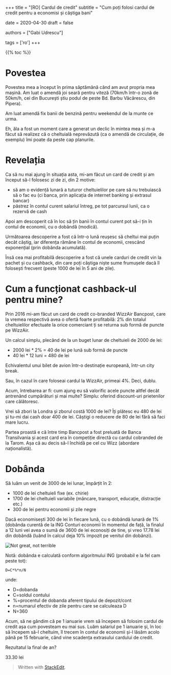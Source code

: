 +++
title = "[RO] Cardul de credit"
subtitle = "Cum poți folosi cardul de credit pentru a economisi și câștiga bani"

date = 2020-04-30
draft = false

authors = ["Gabi Udrescu"]

tags = ['ro']
+++


{{% toc %}}

# Povestea

Povestea mea a început în prima săptămână când am avut propria mea mașină. Am luat o amendă joi seară pentru viteză (70km/h într-o zonă de 50km/h, cei din București știu podul de peste Bd. Barbu Văcărescu, din Pipera).

Am luat amendă fix banii de benzină pentru weekendul de la munte ce urma.

Eh, ăla a fost un moment care a generat un declic în mintea mea și m-a făcut să realizez că o cheltuială neprevăzută (ca o amendă de circulație, de exemplu) îmi poate da peste cap planurile.

# Revelația

Ca să nu mai ajung în situația asta, mi-am făcut un card de credit și am început să-l folosesc zi de zi, din 2 motive:

- să am o evidență lunară a tuturor cheltuielilor pe care să nu trebuiască să o fac eu (ci banca, prin aplicația de internet banking și extrasul bancar)
- păstrez în contul curent salariul întreg, pe tot parcursul lunii, ca o rezervă de cash

Apoi am descoperit că în loc să țin banii în contul curent pot să-i țin în contul de economii, cu o dobândă (modică).

Următoarea descoperire a fost că într-o lună reușesc să cheltui mai puțin decât câștig, iar diferența rămâne în contul de economii, crescând exponențial (prin dobânda acumulată).

Însă cea mai profitabilă descoperire a fost că unele carduri de credit vin la pachet și cu cashback, din care poți câștiga niște sume frumușele dacă îl folosești frecvent (peste 1000 de lei în 5 ani de zile).

# Cum a funcționat cashback-ul pentru mine?

Prin 2016 mi-am făcut un card de credit co-branded WizzAir Bancpost, care la vremea respectivă avea o ofertă foarte profitabilă: 2% din totalul cheltuielilor efectuate la orice comerciant ți se returna sub formă de puncte pe WizzAir. 

Un calcul simplu, plecând de la un buget lunar de cheltuieli de 2000 de lei:

 - 2000 lei * 2% = 40 de lei pe lună sub formă de puncte
 - 40 lei * 12 luni = 480 de lei

Echivalentul unui bilet de avion într-o destinație europeană, într-un city break. 

Sau, în cazul în care foloseai cardul la WizzAir, primeai 4%. Deci, dublu. 

Acum, întrebarea ar fi: cum ajung eu să valorific acele puncte altfel decât antrenând cumpărături și mai multe? Simplu: oferind discount-uri prietenilor care călătoresc.

Vrei să zbori la Londra și zborul costă 1000 de lei? Îți plătesc eu 480 de lei și tu-mi dai cash doar 400 de lei. Câștigi o reducere de 80 de lei fără să faci mare lucru. 

Partea proastă e că între timp Bancpost a fost preluată de Banca Transilvania și acest card era în competiție directă cu cardul cobranded de la Tarom. Așa că au decis să-l închidă pe cel cu Wizz (abordare naționalistă). 

# Dobânda
Să luăm un venit de 3000 de lei lunar, împărțit în 2:

- 1000 de lei cheltuieli fixe (ex. chirie)
- 1700 de lei cheltuieli variabile (mâncare, transport, educație, distracție etc.)
- 300 de lei pentru economii și zile negre

Dacă economisești 300 de lei în fiecare lună, cu o dobândă lunară de 1% (dobânda curentă de la ING Conturi economii în momentul de față, la finalul a 12 luni vei avea o sumă de 3600 de lei econosiți de tine, și vreo 17.78 lei din dobândă (luând în calcul deja 10% impozit pe venitul din dobânzi). 

![Not great, not terrible](https://i.imgur.com/KCDWvV2l.jpg)

Notă: dobânda e calculată conform algoritmului ING (probabil e la fel cam peste tot): 

    D=C*%*n/N

unde:

 - D=dobanda
 - C=soldul contului
 - %=procentul de dobanda aferent tipului de depozit/cont
 - n=numarul efectiv de zile pentru care se calculeaza D
 - N=360

Acum, să ne gândim că pe 1 ianuarie vrem să începem să folosim cardul de credit așa cum povesteam eu mai sus. Luăm salariul pe 1 ianuarie și, în loc să începem să-l cheltuim, îl trecem în contul de economii și-l lăsăm acolo până pe 15 februarie, când vine scadența extrasului cardului de credit. 

Rezultatul la final de an?

33.30 lei 

> Written with [StackEdit](https://stackedit.io/).
<!--stackedit_data:
eyJoaXN0b3J5IjpbMTM1NzQ2MzE1MSwxNjQ5MzI1NTc3LC05Nj
M1MzU2MTgsLTE1NjY2MDk3NTgsMjU4NzkxODkyLC0xNTk4MDQ2
NzA0LDc1NjQwNDEyNF19
-->